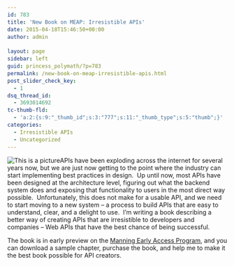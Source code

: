 ```yaml
---
id: 783
title: 'New Book on MEAP: Irresistible APIs'
date: 2015-04-18T15:46:50+00:00
author: admin

layout: page
sidebar: left
guid: princess_polymath/?p=783
permalink: /new-book-on-meap-irresistible-apis.html
post_slider_check_key:
  - 1
dsq_thread_id:
  - 3693014692
tc-thumb-fld:
  - 'a:2:{s:9:"_thumb_id";s:3:"777";s:11:"_thumb_type";s:5:"thumb";}'
categories:
  - Irresistible APIs
  - Uncategorized
---
```

<img alt="This is a picture" class=" size-medium wp-image-777 alignleft" src="/assets/img/2015/02/Cover-238x300.jpg" alt="Cover" width="238" height="300" srcset="/assets/img/2015/02/Cover-238x300.jpg 238w, /assets/img/2015/02/Cover-814x1024.jpg 814w" sizes="(max-width: 238px) 100vw, 238px" />APIs have been exploding across the internet for several years now, but we are just now getting to the point where the industry can start implementing best practices in design.  Up until now, most APIs have been designed at the architecture level, figuring out what the backend system does and exposing that functionality to users in the most direct way possible.  Unfortunately, this does not make for a usable API, and we need to start moving to a new system &#8211; a process to build APIs that are easy to understand, clear, and a delight to use.  I&#8217;m writing a book describing a better way of creating APIs that are irresistible to developers and companies &#8211; Web APIs that have the best chance of being successful.

The book is in early preview on the [Manning Early Access Program](http://www.manning.com/hunter/), and you can download a sample chapter, purchase the book, and help me to make it the best book possible for API creators.

&nbsp;